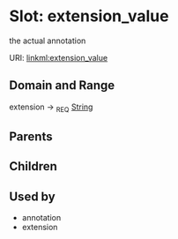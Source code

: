 
# Slot: extension_value


the actual annotation

URI: [linkml:extension_value](https://w3id.org/linkml/extension_value)


## Domain and Range

extension ->  <sub>REQ</sub> [String](types/String.md)

## Parents


## Children


## Used by

 * annotation
 * extension
